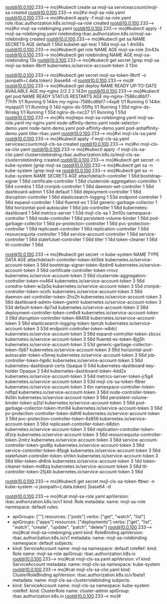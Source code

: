 root@10.0.100.233--> mo]#kubectl create sa mojl-sa
serviceaccount/mojl-sa created
root@10.0.100.233--> mo]#vi mojl-sa-role.yaml
root@10.0.100.233--> mo]#kubectl apply -f mojl-sa-role.yaml 
role.rbac.authorization.k8s.io/mojl-sa-role created
root@10.0.100.233--> mo]#vi mojl-sa-rolebinging.yaml
root@10.0.100.233--> mo]#kubectl apply -f mojl-sa-rolebinging.yaml 
rolebinding.rbac.authorization.k8s.io/mojl-sa-rolebinding created
root@10.0.100.233--> mo]#kubectl get sa
NAME               SECRETS   AGE
default            1         56d
kubelet-api-test   1         56d
mojl-sa            1         4m58s
root@10.0.100.233--> mo]#kubectl get role
NAME           AGE
mojl-sa-role   2m43s
root@10.0.100.233--> mo]#kubectl get rolebinding
NAME                  AGE
mojl-sa-rolebinding   13s
root@10.0.100.233--> mo]#kubectl get secret |grep mojl-sa
mojl-sa-token-9brtf            kubernetes.io/service-account-token   3      13m

root@10.0.100.233--> mo]#kubectl get secret mojl-sa-token-9brtf -o jsonpath={.data.token} |base64 -d
root@10.0.100.233--> mo]#
root@10.0.100.233--> mo]#kubectl get deploy
NAME       READY   UP-TO-DATE   AVAILABLE   AGE
my-nginx   2/2     2            2           143m
root@10.0.100.233--> mo]#kubectl get pod
NAME                        READY   STATUS    RESTARTS   AGE
my-nginx-7586cd6bf7-77hfh   1/1     Running   0          144m
my-nginx-7586cd6bf7-r4xp6   1/1     Running   0          144m
myapp01                     1/1     Running   0          14d
nginx-ds-55ffq              1/1     Running   1          55d
nginx-ds-9mskg              1/1     Running   1          55d
nginx-ds-nxc27              1/1     Running   1          55d
root@10.0.100.233--> mo]#ls
mojlrepo  mojl-sa-rolebinging.yaml  mojl-sa-role.yaml  my-nginx.yaml  node-affinity-demo.yaml  node-selector-demo.yaml  node-taint-demo.yaml  pod-affinity-demo.yaml  pod-antiaffinity-demo.yaml  tiller-rbac.yaml
root@10.0.100.233--> mo]#vi mojl-cls-sa.yaml
root@10.0.100.233--> mo]#kubectl apply -f mojl-cls-sa.yaml 
serviceaccount/mojl-cls-sa created
root@10.0.100.233--> mo]#vi mojl-cls-sa-clsr.yaml
root@10.0.100.233--> mo]#kubectl apply -f mojl-cls-sa-clsr.yaml 
clusterrolebinding.rbac.authorization.k8s.io/mojl-cls-sa-clusterrolebinding created
root@10.0.100.233--> mo]#kubectl get secret -n kube-system |grep mojl-sa 
root@10.0.100.233--> mo]#kubectl get sa -n kube-system |grep mojl-sa 
root@10.0.100.233--> mo]#kubectl get sa -n kube-system 
NAME                                 SECRETS   AGE
attachdetach-controller              1         56d
bootstrap-signer                     1         56d
certificate-controller               1         56d
clusterrole-aggregation-controller   1         56d
coredns                              1         55d
cronjob-controller                   1         56d
daemon-set-controller                1         56d
dashboard-admin                      1         53d
default                              1         56d
deployment-controller                1         56d
disruption-controller                1         56d
elasticsearch-logging                1         53d
endpoint-controller                  1         56d
expand-controller                    1         56d
fluentd-es                           1         53d
generic-garbage-collector            1         56d
horizontal-pod-autoscaler            1         56d
job-controller                       1         56d
kubernetes-dashboard                 1         54d
metrics-server                       1         53d
mojl-cls-sa                          1         3m10s
namespace-controller                 1         56d
node-controller                      1         56d
persistent-volume-binder             1         56d
pod-garbage-collector                1         56d
pv-protection-controller             1         56d
pvc-protection-controller            1         56d
replicaset-controller                1         56d
replication-controller               1         56d
resourcequota-controller             1         56d
service-account-controller           1         56d
service-controller                   1         56d
statefulset-controller               1         56d
tiller                               1         14d
token-cleaner                        1         56d
ttl-controller                       1         56d

root@10.0.100.233--> mo]#kubectl get secret -n kube-system
NAME                                             TYPE                                  DATA   AGE
attachdetach-controller-token-kh5bk              kubernetes.io/service-account-token   3      56d
bootstrap-signer-token-8zdm6                     kubernetes.io/service-account-token   3      56d
certificate-controller-token-rrnvz               kubernetes.io/service-account-token   3      56d
clusterrole-aggregation-controller-token-nx464   kubernetes.io/service-account-token   3      56d
coredns-token-w2p5q                              kubernetes.io/service-account-token   3      55d
cronjob-controller-token-vcxfc                   kubernetes.io/service-account-token   3      56d
daemon-set-controller-token-2hx2h                kubernetes.io/service-account-token   3      56d
dashboard-admin-token-gwmlr                      kubernetes.io/service-account-token   3      53d
default-token-4p7xd                              kubernetes.io/service-account-token   3      56d
deployment-controller-token-cm6s9                kubernetes.io/service-account-token   3      56d
disruption-controller-token-88458                kubernetes.io/service-account-token   3      56d
elasticsearch-logging-token-tpmzk                kubernetes.io/service-account-token   3      53d
endpoint-controller-token-w8dcl                  kubernetes.io/service-account-token   3      56d
expand-controller-token-zbcsx                    kubernetes.io/service-account-token   3      56d
fluentd-es-token-8jg5h                           kubernetes.io/service-account-token   3      53d
generic-garbage-collector-token-l5j67            kubernetes.io/service-account-token   3      56d
horizontal-pod-autoscaler-token-x5mwj            kubernetes.io/service-account-token   3      56d
job-controller-token-hjp6c                       kubernetes.io/service-account-token   3      56d
kubernetes-dashboard-certs                       Opaque                                0      54d
kubernetes-dashboard-key-holder                  Opaque                                2      54d
kubernetes-dashboard-token-4dd2x                 kubernetes.io/service-account-token   3      54d
metrics-server-token-jr5g4                       kubernetes.io/service-account-token   3      53d
mojl-cls-sa-token-ftbwr                          kubernetes.io/service-account-token   3      6m
namespace-controller-token-ndfqd                 kubernetes.io/service-account-token   3      56d
node-controller-token-8s5tn                      kubernetes.io/service-account-token   3      56d
persistent-volume-binder-token-p2lzl             kubernetes.io/service-account-token   3      56d
pod-garbage-collector-token-thm94                kubernetes.io/service-account-token   3      56d
pv-protection-controller-token-ddhl6             kubernetes.io/service-account-token   3      56d
pvc-protection-controller-token-6s856            kubernetes.io/service-account-token   3      56d
replicaset-controller-token-b8dxn                kubernetes.io/service-account-token   3      56d
replication-controller-token-dfzrp               kubernetes.io/service-account-token   3      56d
resourcequota-controller-token-2mlrz             kubernetes.io/service-account-token   3      56d
service-account-controller-token-gsd6p           kubernetes.io/service-account-token   3      56d
service-controller-token-8fpgk                   kubernetes.io/service-account-token   3      56d
statefulset-controller-token-shhkn               kubernetes.io/service-account-token   3      56d
tiller-token-dh6nk                               kubernetes.io/service-account-token   3      14d
token-cleaner-token-md8zq                        kubernetes.io/service-account-token   3      56d
ttl-controller-token-25j4b                       kubernetes.io/service-account-token   3      56d

root@10.0.100.233--> mo]#kubectl get secret mojl-cls-sa-token-ftbwr -n kube-system -o jsonpath={.data.token} |base64 -d


root@10.0.100.233--> mo]#cat mojl-sa-role.yaml 
apiVersion: rbac.authorization.k8s.io/v1
kind: Role
metadata:
  name: mojl-sa-role
  namespace: default
rules:
- apiGroups: [""]
  resources: ["pods"]
  verbs: ["get", "watch", "list"]
- apiGroups: ["apps"]
  resources: ["deployments"]
  verbs: ["get", "list", "watch", "create", "update", "patch", "delete"]
root@10.0.100.233--> mo]#cat mojl-sa-rolebinging.yaml
kind: RoleBinding
apiVersion: rbac.authorization.k8s.io/v1
metadata:
  name: mojl-sa-rolebinding
  namespace: default
subjects:
- kind: ServiceAccount
  name: mojl-sa
  namespace: default
roleRef:
  kind: Role
  name: mojl-sa-role
  apiGroup: rbac.authorization.k8s.io
root@10.0.100.233--> mo]#cat mojl-cls-sa.yaml
apiVersion: v1
kind: ServiceAccount
metadata:
  name: mojl-cls-sa
  namespace: kube-system
root@10.0.100.233--> mo]#cat mojl-cls-sa-clsr.yaml
kind: ClusterRoleBinding
apiVersion: rbac.authorization.k8s.io/v1beta1
metadata:
  name: mojl-cls-sa-clusterrolebinding
subjects:
- kind: ServiceAccount
  name: mojl-cls-sa
  namespace: kube-system
roleRef:
  kind: ClusterRole
  name: cluster-admin
  apiGroup: rbac.authorization.k8s.io
root@10.0.100.233--> mo]#


